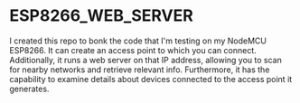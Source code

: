 # ESP8266_WEB_SERVER

I created this repo to bonk the code that I'm testing on my NodeMCU ESP8266. 
It can create an access point to which you can connect.
Additionally, it runs a web server on that IP address, allowing you to scan for nearby networks and retrieve relevant info.
Furthermore, it has the capability to examine details about devices connected to the access point it generates.
